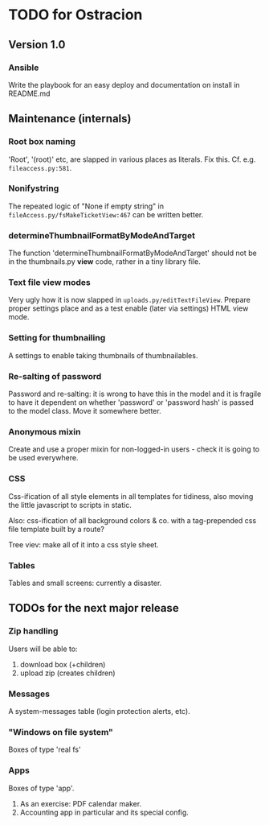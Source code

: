 # TODO for Ostracion

## Version 1.0

### Ansible

Write the playbook for an easy deploy and documentation on install in README.md


## Maintenance (internals)

### Root box naming

'Root', '(root)' etc, are slapped in various places as literals.
Fix this. Cf. e.g. `fileaccess.py:581`.

### Nonifystring

The repeated logic of "None if empty string" in
`fileAccess.py/fsMakeTicketView:467`
can be written better.

### determineThumbnailFormatByModeAndTarget

The function 'determineThumbnailFormatByModeAndTarget' should not be in
the thumbnails.py **view** code, rather in a tiny library file.

### Text file view modes

Very ugly how it is now slapped in `uploads.py/editTextFileView`.
Prepare proper settings place and as a test enable
(later via settings) HTML view mode.

### Setting for thumbnailing

A settings to enable taking thumbnails of thumbnailables.

### Re-salting of password

Password and re-salting: it is wrong to have this in the model and
it is fragile to have it dependent on whether 'password' or 'password hash'
is passed to the model class. Move it somewhere better.

### Anonymous mixin

Create and use a proper mixin for non-logged-in users - check it is
going to be used everywhere.

### CSS

Css-ification of all style elements in all templates for tidiness,
also moving the little javascript to scripts in static.

Also: css-ification of all background colors & co. with
a tag-prepended css file template built by a route?

Tree viev: make all of it into a css style sheet.

### Tables

Tables and small screens: currently a disaster.




## TODOs for the next major release

### Zip handling

Users will be able to:

1. download box (+children)
2. upload zip (creates children)

### Messages

A system-messages table (login protection alerts, etc).

### "Windows on file system"

Boxes of type 'real fs'

### Apps

Boxes of type 'app'.

1. As an exercise: PDF calendar maker.
2. Accounting app in particular and its special config.
